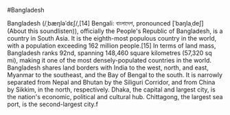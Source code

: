 #Bangladesh

Bangladesh (/ˌbæŋləˈdɛʃ/,[14] Bengali: বাংলাদেশ, pronounced [ˈbaŋlaˌdeʃ] (About this soundlisten)), officially the People's Republic of Bangladesh, is a country in South Asia. It is the eighth-most populous country in the world, with a population exceeding 162 million people.[15] In terms of land mass, Bangladesh ranks 92nd, spanning 148,460 square kilometres (57,320 sq mi), making it one of the most densely-populated countries in the world. Bangladesh shares land borders with India to the west, north, and east, Myanmar to the southeast, and the Bay of Bengal to the south. It is narrowly separated from Nepal and Bhutan by the Siliguri Corridor, and from China by Sikkim, in the north, respectively. Dhaka, the capital and largest city, is the nation's economic, political and cultural hub. Chittagong, the largest sea port, is the second-largest city.f